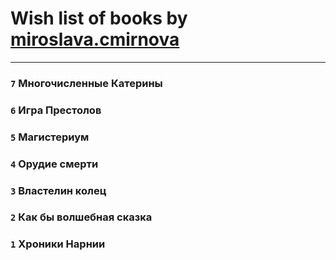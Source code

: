 # Wish list of books by [miroslava.cmirnova](http://vk.com/id231305029)
---

### `7` Многочисленные Катерины

### `6` Игра Престолов

### `5` Магистериум

### `4` Орудие смерти

### `3` Властелин колец

### `2` Как бы волшебная сказка

### `1` Хроники Нарнии

